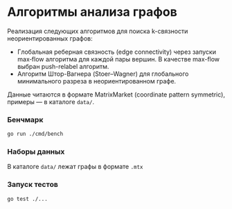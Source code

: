 # Алгоритмы анализа графов

Реализация следующих алгоритмов для поиска k-связности неориентированных графов:

- Глобальная реберная связность (edge connectivity) через запуски max‑flow алгоритма для каждой пары вершин.
В качестве max-flow выбран push-relabel алгоритм.
- Алгоритм Штор-Вагнера (Stoer–Wagner) для глобального минимального разреза в неориентированном графе.

Данные читаются в формате MatrixMarket (coordinate pattern symmetric), примеры — в каталоге `data/`.

### Бенчмарк
```bash
go run ./cmd/bench
```

### Наборы данных
В каталоге `data/` лежат графы в формате `.mtx`

### Запуск тестов
```bash
go test ./...
```
